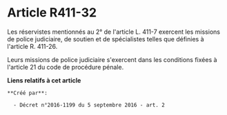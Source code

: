# Article R411-32

Les réservistes mentionnés au 2° de l'article L. 411-7 exercent les missions de police judiciaire, de soutien et de
spécialistes telles que définies à l'article R. 411-26. 

Leurs missions de police judiciaire s'exercent dans les conditions fixées à l'article 21 du code de procédure pénale.

**Liens relatifs à cet article**

	**Créé par**:

	  - Décret n°2016-1199 du 5 septembre 2016 - art. 2
